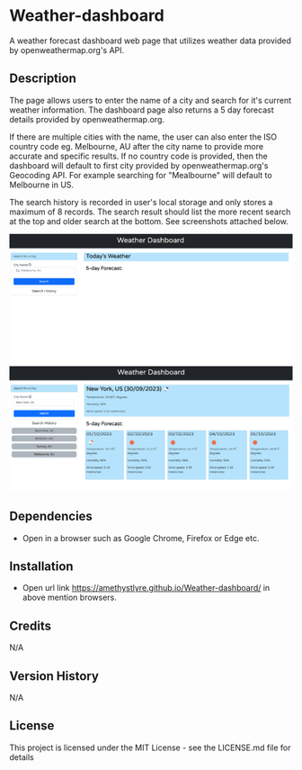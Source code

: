 # Weather-dashboard
A weather forecast dashboard web page that utilizes weather data provided by openweathermap.org's API.

## Description

The page allows users to enter the name of a city and search for it's current weather information. The dashboard page also returns a 5 day forecast details provided by openweathermap.org.

If there are multiple cities with the name, the user can also enter the ISO country code eg. Melbourne, AU after the city name to provide more accurate and specific results. If no country code is provided, then the dashboard will default to first city provided by openweathermap.org's Geocoding API. For example searching for "Mealbourne" will default to Melbourne in US.

The search history is recorded in user's local storage and only stores a maximum of 8 records. The search result should list the more recent search at the top and older search at the bottom. See screenshots attached below.


![First Time accessing forecast dashboard](screenshots/first_time.png)
![Search results](screenshots/search_results.png)

## Dependencies

* Open in a browser such as Google Chrome, Firefox or Edge etc.

## Installation

* Open url link https://amethystlyre.github.io/Weather-dashboard/ in above mention browsers.

## Credits
N/A

## Version History
N/A

## License

This project is licensed under the MIT License - see the LICENSE.md file for details